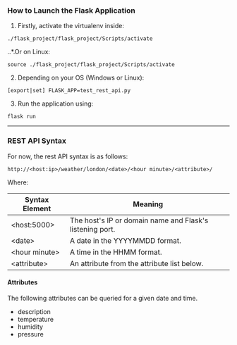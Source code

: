 ### How to Launch the Flask Application
1. Firstly, activate the virtualenv inside:
 ```
 ./flask_project/flask_project/Scripts/activate
 
```
..*.Or on Linux:
```
source ./flask_project/flask_project/Scripts/activate
```
2. Depending on your OS (Windows or Linux): 
```
[export|set] FLASK_APP=test_rest_api.py
```
3. Run the application using:
 ```
 flask run
 ```
 
 ---
### REST API Syntax
For now, the rest API syntax is as follows:

```
http://<host:ip>/weather/london/<date>/<hour minute>/<attribute>/
```

Where:

| Syntax Element | Meaning |
| --- | --- |
| \<host:5000> | The host's IP or domain name and Flask's listening port. |
| \<date> | A date in the YYYYMMDD format. |
| \<hour minute> | A time in the HHMM format. |
| \<attribute> | An attribute from the attribute list below. |

#### Attributes
The following attributes can be queried for a given date and time.

- description
- temperature
- humidity
- pressure
